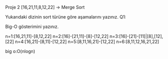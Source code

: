 Proje 2
[16,21,11,8,12,22] -> Merge Sort

Yukarıdaki dizinin sort türüne göre aşamalarını yazınız.
Q1:

Big-O gösterimini yazınız.

n=1:[16,21,11]-[8,12,22]
n=2:[16]-[21,11]-[8]-[12,22]
n=3:[16]-[21]-[11]|[8],[12],[22]
n=4:[16,21]-[8,11]-[12,22]
n=5:[8,11,16,21]-[12,22]
n=6:[8,11,12,16,21,22]

big o:O(nlogn)